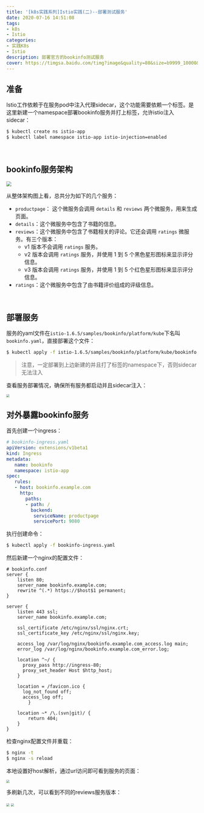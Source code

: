 ```yaml
---
title: '[k8s实践系列]Istio实践(二)--部署测试服务'
date: 2020-07-16 14:51:08
tags:
- k8s
- Istio
categories:
- 实践K8s
- Istio
description: 部署官方的bookinfo测试服务
cover: https://timgsa.baidu.com/timg?image&quality=80&size=b9999_10000&sec=1594702185957&di=f0f1cc6419b7f1704a202d56ea54eb1d&imgtype=0&src=http%3A%2F%2Ft9.baidu.com%2Fit%2Fu%3D2440958369%2C359184656%26fm%3D193
---
```




## 准备

Istio工作依赖于在服务pod中注入代理sidecar，这个功能需要依赖一个标签。是这里新建一个namespace部署bookinfo服务并打上标签，允许istio注入sidecar：

```bash
$ kubectl create ns istio-app
$ kubectl label namespace istio-app istio-injection=enabled
```

<br>



## bookinfo服务架构

<img src="bookinfo.svg" style="zoom:80%;" />

从整体架构图上看，总共分为如下的几个服务：

- `productpage`： 这个微服务会调用 `details` 和 `reviews` 两个微服务，用来生成页面。
- `details`：这个微服务中包含了书籍的信息。
- `reviews`：这个微服务中包含了书籍相关的评论。它还会调用 `ratings` 微服务。有三个版本：
  - v1 版本不会调用 `ratings` 服务。
  - v2 版本会调用 `ratings` 服务，并使用 1 到 5 个黑色星形图标来显示评分信息。
  - v3 版本会调用 `ratings` 服务，并使用 1 到 5 个红色星形图标来显示评分信息。
- `ratings`：这个微服务中包含了由书籍评价组成的评级信息。



<br>



## 部署服务

服务的yaml文件在`istio-1.6.5/samples/bookinfo/platform/kube`下名叫`bookinfo.yaml`，直接部署这个文件：

```bash
$ kubectl apply -f istio-1.6.5/samples/bookinfo/platform/kube/bookinfo.yaml -n istio-app
```

> 注意，一定部署到上边新建的并且打了标签的namespace下，否则sidecar无法注入



查看服务部署情况，确保所有服务都启动并且sidecar注入：

<img src="service.png" style="zoom:50%;" />



<br>



## 对外暴露bookinfo服务

首先创建一个ingress：

```yaml
# bookinfo-ingress.yaml
apiVersion: extensions/v1beta1
kind: Ingress
metadata:
   name: bookinfo
   namespace: istio-app
spec:
   rules:
   - host: bookinfo.example.com
     http:
       paths:
       - path: /
         backend:
          serviceName: productpage
          servicePort: 9080
```



执行创建命令：

```bash
$ kubectl apply -f bookinfo-ingress.yaml
```



然后新建一个nginx的配置文件：

```nginx
# bookinfo.conf
server {
    listen 80;
    server_name bookinfo.example.com;
    rewrite ^(.*) https://$host$1 permanent;
}

server {
    listen 443 ssl;
    server_name bookinfo.example.com;

    ssl_certificate /etc/nginx/ssl/nginx.crt;
    ssl_certificate_key /etc/nginx/ssl/nginx.key;

    access_log /var/log/nginx/bookinfo.example.com_access.log main;
    error_log /var/log/nginx/bookinfo.example.com_error.log;

    location ^~/ {
      proxy_pass http://ingress-80;
      proxy_set_header Host $http_host;
    }

    location = /favicon.ico {
      log_not_found off;
      access_log off;
		}

    location ~* /\.(svn|git)/ {
        return 404;
    }
}
```



检查nginx配置文件并重载：

```bash
$ nginx -t
$ nginx -s reload
```



本地设置好host解析，通过url访问即可看到服务的页面：

<img src="v1.png" style="zoom:50%;" />



多刷新几次，可以看到不同的reviews服务版本：

<img src="v2.png" style="zoom:50%;" />

<img src="v3.png" style="zoom:50%;" />

